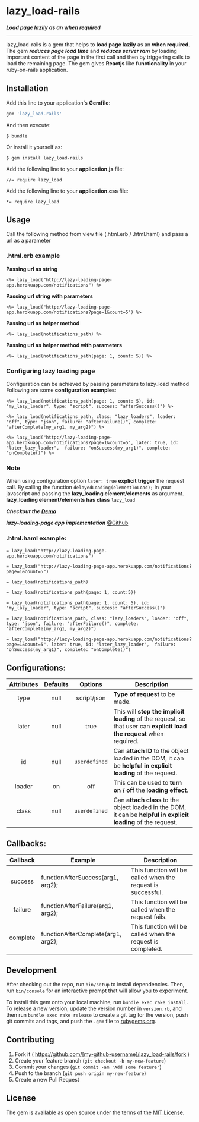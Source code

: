 # lazy_load-rails
***Load page lazily as an when required***
***


lazy_load-rails is a gem that helps to **load page lazily** as an **when required**. The gem ***reduces page load time*** and ***reduces server ram*** by loading important content of the page in the first call and then by triggering calls to load the remaining page. The gem gives **Reactjs** like **functionality** in your ruby-on-rails application.

## Installation

Add this line to your application's **Gemfile**:

```ruby
gem 'lazy_load-rails'
```

And then execute:

    $ bundle

Or install it yourself as:

    $ gem install lazy_load-rails

Add the following line to your **application.js** file:

    //= require lazy_load

Add the following line to your **application.css** file:

    *= require lazy_load

## Usage
Call the following method from view file (.html.erb / .html.haml) and pass a url as a parameter

### .html.erb example

**Passing url as string**
```erb
<%= lazy_load("http://lazy-loading-page-app.herokuapp.com/notifications") %>
```
**Passing url string with parameters**
```erb
<%= lazy_load("http://lazy-loading-page-app.herokuapp.com/notifications?page=1&count=5") %>
```
**Passing url as helper method**
```erb
<%= lazy_load(notifications_path) %>
```
**Passing url as helper method with parameters**
```erb
<%= lazy_load(notifications_path(page: 1, count: 5)) %>
```
### Configuring lazy loading page
Configuration can be achieved by passing parameters to lazy_load method
Following are some **configuration examples**:
```erb
<%= lazy_load(notifications_path(page: 1, count: 5), id: "my_lazy_loader", type: "script", success: "afterSuccess()") %>

<%= lazy_load(notifications_path, class: "lazy_loaders", loader: "off", type: "json", failure: "afterFailure()", complete: "afterComplete(my_arg1, my_arg2)") %>

<%= lazy_load("http://lazy-loading-page-app.herokuapp.com/notifications?page=1&count=5", later: true, id: "later_lazy_loader",  failure: "onSuccess(my_arg1)", complete: "onComplete()") %>
```
### Note
When using configuration option `later: true` **explicit trigger** the request call.
By calling the function `delayedLoading(elementToLoad);` in your javascript and passing the **lazy_loading element/elements** as argument.
**lazy_loading element/elements has class** `lazy_load`

***Checkout the*** [***Demo***](http://lazy-loading-page-app.herokuapp.com/)

***lazy-loading-page app implementation*** [@Github](https://github.com/JigneshSatam/lazy_loading_page_app)


### .html.haml example:
```haml
= lazy_load("http://lazy-loading-page-app.herokuapp.com/notifications")

= lazy_load("http://lazy-loading-page-app.herokuapp.com/notifications?page=1&count=5")

= lazy_load(notifications_path)

= lazy_load(notifications_path(page: 1, count:5))

= lazy_load(notifications_path(page: 1, count: 5), id: "my_lazy_loader", type: "script", success: "afterSuccess()")

= lazy_load(notifications_path, class: "lazy_loaders", loader: "off", type: "json", failure: "afterFailure()", complete: "afterComplete(my_arg1, my_arg2)")

= lazy_load("http://lazy-loading-page-app.herokuapp.com/notifications?page=1&count=5", later: true, id: "later_lazy_loader",  failure: "onSuccess(my_arg1)", complete: "onComplete()")
```

## Configurations:

|Attributes|Defaults|Options|Description
|:----------:|:--------:|:-------:|-----------|
|type|null|script/json|**Type of request** to be made.|
|later|null|true|This will **stop the implicit loading** of the request, so that user can **explicit load the request** when required.|
|id|null|`userdefined`|Can **attach ID** to the object loaded in the DOM, it can be **helpful in explicit loading** of the request.|
|loader|on|off|This can be used to **turn on / off** the **loading effect**.|
|class|null|`userdefined`|Can **attach class** to the object loaded in the DOM, it can be **helpful in explicit loading** of the request.|

## Callbacks:

|Callback|Example|Description
|:-----:|-----------|---------|
|success| functionAfterSuccess(arg1, arg2); |This function will be called when the request is successful.|
|failure| functionAfterFailure(arg1, arg2); |This function will be called when the request fails.|
|complete| functionAfterComplete(arg1, arg2); |This function will be called when the request is completed.|

## Development

After checking out the repo, run `bin/setup` to install dependencies. Then, run `bin/console` for an interactive prompt that will allow you to experiment.

To install this gem onto your local machine, run `bundle exec rake install`. To release a new version, update the version number in `version.rb`, and then run `bundle exec rake release` to create a git tag for the version, push git commits and tags, and push the `.gem` file to [rubygems.org](https://rubygems.org).

## Contributing

1. Fork it ( https://github.com/[my-github-username]/lazy_load-rails/fork )
2. Create your feature branch (`git checkout -b my-new-feature`)
3. Commit your changes (`git commit -am 'Add some feature'`)
4. Push to the branch (`git push origin my-new-feature`)
5. Create a new Pull Request


## License
The gem is available as open source under the terms of the [MIT License](http://opensource.org/licenses/MIT).
